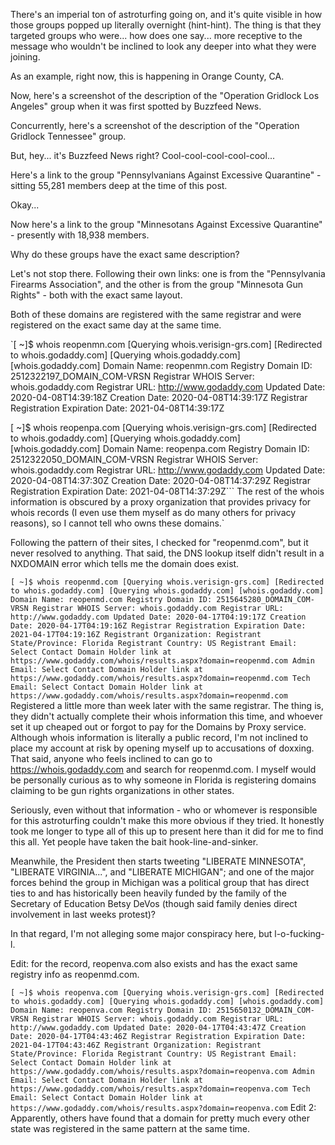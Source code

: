 There's an imperial ton of astroturfing going on, and it's quite visible in how those groups popped up literally overnight (hint-hint). The thing is that they targeted groups who were... how does one say... more receptive to the message who wouldn't be inclined to look any deeper into what they were joining.

As an example, right now, this is happening in Orange County, CA.

Now, here's a screenshot of the description of the "Operation Gridlock Los Angeles" group when it was first spotted by Buzzfeed News.

Concurrently, here's a screenshot of the description of the "Operation Gridlock Tennessee" group.

But, hey... it's Buzzfeed News right? Cool-cool-cool-cool-cool...

Here's a link to the group "Pennsylvanians Against Excessive Quarantine" - sitting 55,281 members deep at the time of this post.

Okay...

Now here's a link to the group "Minnesotans Against Excessive Quarantine" - presently with 18,938 members.

Why do these groups have the exact same description?

Let's not stop there. Following their own links: one is from the "Pennsylvania Firearms Association", and the other is from the group "Minnesota Gun Rights" - both with the exact same layout.

Both of these domains are registered with the same registrar and were registered on the exact same day at the same time.

`[ ~]$ whois reopenmn.com
[Querying whois.verisign-grs.com]
[Redirected to whois.godaddy.com]
[Querying whois.godaddy.com]
[whois.godaddy.com]
Domain Name: reopenmn.com
Registry Domain ID: 2512322197_DOMAIN_COM-VRSN
Registrar WHOIS Server: whois.godaddy.com
Registrar URL: http://www.godaddy.com
Updated Date: 2020-04-08T14:39:18Z
Creation Date: 2020-04-08T14:39:17Z
Registrar Registration Expiration Date: 2021-04-08T14:39:17Z

[ ~]$ whois reopenpa.com
[Querying whois.verisign-grs.com]
[Redirected to whois.godaddy.com]
[Querying whois.godaddy.com]
[whois.godaddy.com]
Domain Name: reopenpa.com
Registry Domain ID: 2512322050_DOMAIN_COM-VRSN
Registrar WHOIS Server: whois.godaddy.com
Registrar URL: http://www.godaddy.com
Updated Date: 2020-04-08T14:37:30Z
Creation Date: 2020-04-08T14:37:29Z
Registrar Registration Expiration Date: 2021-04-08T14:37:29Z```
The rest of the whois information is obscured by a proxy organization that provides privacy for whois records (I even use them myself as do many others for privacy reasons), so I cannot tell who owns these domains.`

Following the pattern of their sites, I checked for "reopenmd.com", but it never resolved to anything. That said, the DNS lookup itself didn't result in a NXDOMAIN error which tells me the domain does exist.

`[ ~]$ whois reopenmd.com
[Querying whois.verisign-grs.com]
[Redirected to whois.godaddy.com]
[Querying whois.godaddy.com]
[whois.godaddy.com]
Domain Name: reopenmd.com
Registry Domain ID: 2515645280_DOMAIN_COM-VRSN
Registrar WHOIS Server: whois.godaddy.com
Registrar URL: http://www.godaddy.com
Updated Date: 2020-04-17T04:19:17Z
Creation Date: 2020-04-17T04:19:16Z
Registrar Registration Expiration Date: 2021-04-17T04:19:16Z
Registrant Organization:
Registrant State/Province: Florida
Registrant Country: US
Registrant Email: Select Contact Domain Holder link at https://www.godaddy.com/whois/results.aspx?domain=reopenmd.com
Admin Email: Select Contact Domain Holder link at https://www.godaddy.com/whois/results.aspx?domain=reopenmd.com
Tech Email: Select Contact Domain Holder link at https://www.godaddy.com/whois/results.aspx?domain=reopenmd.com`
Registered a little more than week later with the same registrar. The thing is, they didn't actually complete their whois information this time, and whoever set it up cheaped out or forgot to pay for the Domains by Proxy service. Although whois information is literally a public record, I'm not inclined to place my account at risk by opening myself up to accusations of doxxing. That said, anyone who feels inclined to can go to https://whois.godaddy.com and search for reopenmd.com. I myself would be personally curious as to why someone in Florida is registering domains claiming to be gun rights organizations in other states.

Seriously, even without that information - who or whomever is responsible for this astroturfing couldn't make this more obvious if they tried. It honestly took me longer to type all of this up to present here than it did for me to find this all. Yet people have taken the bait hook-line-and-sinker.

Meanwhile, the President then starts tweeting "LIBERATE MINNESOTA", "LIBERATE VIRGINIA...", and "LIBERATE MICHIGAN"; and one of the major forces behind the group in Michigan was a political group that has direct ties to and has historically been heavily funded by the family of the Secretary of Education Betsy DeVos (though said family denies direct involvement in last weeks protest)?

In that regard, I'm not alleging some major conspiracy here, but l-o-fucking-l.

Edit: for the record, reopenva.com also exists and has the exact same registry info as reopenmd.com.

`[ ~]$ whois reopenva.com
[Querying whois.verisign-grs.com]
[Redirected to whois.godaddy.com]
[Querying whois.godaddy.com]
[whois.godaddy.com]
Domain Name: reopenva.com
Registry Domain ID: 2515650132_DOMAIN_COM-VRSN
Registrar WHOIS Server: whois.godaddy.com
Registrar URL: http://www.godaddy.com
Updated Date: 2020-04-17T04:43:47Z
Creation Date: 2020-04-17T04:43:46Z
Registrar Registration Expiration Date: 2021-04-17T04:43:46Z
Registrant Organization:
Registrant State/Province: Florida
Registrant Country: US
Registrant Email: Select Contact Domain Holder link at https://www.godaddy.com/whois/results.aspx?domain=reopenva.com
Admin Email: Select Contact Domain Holder link at https://www.godaddy.com/whois/results.aspx?domain=reopenva.com
Tech Email: Select Contact Domain Holder link at https://www.godaddy.com/whois/results.aspx?domain=reopenva.com`
Edit 2: Apparently, others have found that a domain for pretty much every other state was registered in the same pattern at the same time.
